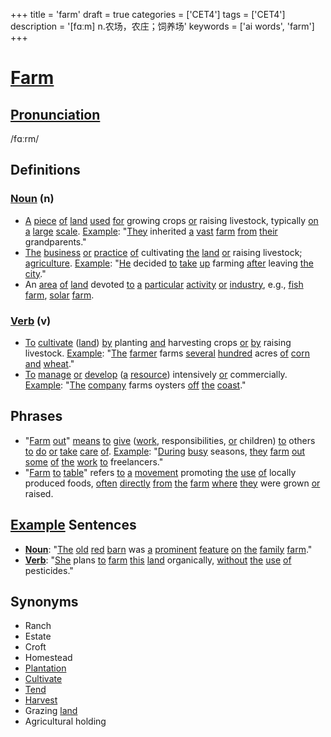 +++
title = 'farm'
draft = true
categories = ['CET4']
tags = ['CET4']
description = '[fɑːm] n.农场，农庄；饲养场'
keywords = ['ai words', 'farm']
+++

# [Farm](/en/post/farm/)

## [Pronunciation](/en/post/pronunciation/)
/fɑːrm/

## Definitions
### [Noun](/en/post/noun/) (n)
- [A](/en/post/a/) [piece](/en/post/piece/) [of](/en/post/of/) [land](/en/post/land/) [used](/en/post/used/) [for](/en/post/for/) growing crops [or](/en/post/or/) raising livestock, typically [on](/en/post/on/) [a](/en/post/a/) [large](/en/post/large/) [scale](/en/post/scale/). [Example](/en/post/example/): "[They](/en/post/they/) inherited [a](/en/post/a/) [vast](/en/post/vast/) [farm](/en/post/farm/) [from](/en/post/from/) [their](/en/post/their/) grandparents."
- [The](/en/post/the/) [business](/en/post/business/) [or](/en/post/or/) [practice](/en/post/practice/) [of](/en/post/of/) cultivating [the](/en/post/the/) [land](/en/post/land/) [or](/en/post/or/) raising livestock; [agriculture](/en/post/agriculture/). [Example](/en/post/example/): "[He](/en/post/he/) decided [to](/en/post/to/) [take](/en/post/take/) [up](/en/post/up/) farming [after](/en/post/after/) leaving [the](/en/post/the/) [city](/en/post/city/)."
- An [area](/en/post/area/) [of](/en/post/of/) [land](/en/post/land/) devoted [to](/en/post/to/) [a](/en/post/a/) [particular](/en/post/particular/) [activity](/en/post/activity/) [or](/en/post/or/) [industry](/en/post/industry/), e.g., [fish](/en/post/fish/) [farm](/en/post/farm/), [solar](/en/post/solar/) [farm](/en/post/farm/).

### [Verb](/en/post/verb/) (v)
- [To](/en/post/to/) [cultivate](/en/post/cultivate/) ([land](/en/post/land/)) [by](/en/post/by/) planting [and](/en/post/and/) harvesting crops [or](/en/post/or/) [by](/en/post/by/) raising livestock. [Example](/en/post/example/): "[The](/en/post/the/) [farmer](/en/post/farmer/) farms [several](/en/post/several/) [hundred](/en/post/hundred/) acres [of](/en/post/of/) [corn](/en/post/corn/) [and](/en/post/and/) [wheat](/en/post/wheat/)."
- [To](/en/post/to/) [manage](/en/post/manage/) [or](/en/post/or/) [develop](/en/post/develop/) ([a](/en/post/a/) [resource](/en/post/resource/)) intensively [or](/en/post/or/) commercially. [Example](/en/post/example/): "[The](/en/post/the/) [company](/en/post/company/) farms oysters [off](/en/post/off/) [the](/en/post/the/) [coast](/en/post/coast/)."
  
## Phrases
- "[Farm](/en/post/farm/) [out](/en/post/out/)" [means](/en/post/means/) [to](/en/post/to/) [give](/en/post/give/) ([work](/en/post/work/), responsibilities, [or](/en/post/or/) children) [to](/en/post/to/) others [to](/en/post/to/) [do](/en/post/do/) [or](/en/post/or/) [take](/en/post/take/) [care](/en/post/care/) [of](/en/post/of/). [Example](/en/post/example/): "[During](/en/post/during/) [busy](/en/post/busy/) seasons, [they](/en/post/they/) [farm](/en/post/farm/) [out](/en/post/out/) [some](/en/post/some/) [of](/en/post/of/) [the](/en/post/the/) [work](/en/post/work/) [to](/en/post/to/) freelancers."
- "[Farm](/en/post/farm/) [to](/en/post/to/) [table](/en/post/table/)" refers [to](/en/post/to/) [a](/en/post/a/) [movement](/en/post/movement/) promoting [the](/en/post/the/) [use](/en/post/use/) [of](/en/post/of/) locally produced foods, [often](/en/post/often/) [directly](/en/post/directly/) [from](/en/post/from/) [the](/en/post/the/) [farm](/en/post/farm/) [where](/en/post/where/) [they](/en/post/they/) were grown [or](/en/post/or/) raised.

## [Example](/en/post/example/) Sentences
- **[Noun](/en/post/noun/)**: "[The](/en/post/the/) [old](/en/post/old/) [red](/en/post/red/) [barn](/en/post/barn/) was [a](/en/post/a/) [prominent](/en/post/prominent/) [feature](/en/post/feature/) [on](/en/post/on/) [the](/en/post/the/) [family](/en/post/family/) [farm](/en/post/farm/)."
- **[Verb](/en/post/verb/)**: "[She](/en/post/she/) plans [to](/en/post/to/) [farm](/en/post/farm/) [this](/en/post/this/) [land](/en/post/land/) organically, [without](/en/post/without/) [the](/en/post/the/) [use](/en/post/use/) [of](/en/post/of/) pesticides."

## Synonyms
- Ranch
- Estate
- Croft
- Homestead
- [Plantation](/en/post/plantation/)
- [Cultivate](/en/post/cultivate/)
- [Tend](/en/post/tend/)
- [Harvest](/en/post/harvest/)
- Grazing [land](/en/post/land/)
- Agricultural holding
